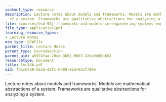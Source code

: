 ```yaml
---
content_type: resource
description: Lecture notes about models and frameworks. Models are mathematical abstractions
  of a system. Frameworks are qualitative abstractions for analyzing a system.
file: /courses/esd-04j-frameworks-and-models-in-engineering-systems-engineering-system-design-spring-2007/fd1c6428de3ad2fc6d8d82a7e55f7ebe_lec14b.pdf
file_type: application/pdf
learning_resource_types:
- Lecture Notes
ocw_type: OCWFile
parent_title: Lecture Notes
parent_type: CourseSection
parent_uid: a5974faa-20cd-3b02-9667-47ea0e80ab53
resourcetype: Document
title: lec14b.pdf
uid: fd1c6428-de3a-d2fc-6d8d-82a7e55f7ebe
---
```

Lecture notes about models and frameworks. Models are mathematical abstractions of a system. Frameworks are qualitative abstractions for analyzing a system.


